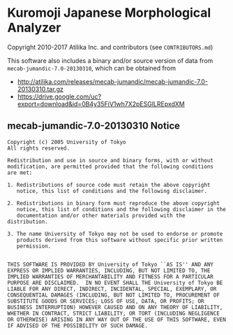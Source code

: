 # Kuromoji Japanese Morphological Analyzer

Copyright 2010-2017 Atilika Inc. and contributors (see `CONTRIBUTORS.md`)

This software also includes a binary and/or source version of data from
`mecab-jumandic-7.0-20130310`, which can be obtained from 

- http://atilika.com/releases/mecab-jumandic/mecab-jumandic-7.0-20130310.tar.gz
- https://drive.google.com/uc?export=download&id=0B4y35FiV1wh7X2pESGlLREpxdXM

## mecab-jumandic-7.0-20130310 Notice

    Copyright (c) 2005 University of Tokyo
    All rights reserved.

    Redistribution and use in source and binary forms, with or without
    modification, are permitted provided that the following conditions
    are met:

    1. Redistributions of source code must retain the above copyright
       notice, this list of conditions and the following disclaimer.

    2. Redistributions in binary form must reproduce the above copyright
       notice, this list of conditions and the following disclaimer in the
       documentation and/or other materials provided with the distribution.

    3. The name University of Tokyo may not be used to endorse or promote
       products derived from this software without specific prior written
       permission.


    THIS SOFTWARE IS PROVIDED BY University of Tokyo ``AS IS'' AND ANY
    EXPRESS OR IMPLIED WARRANTIES, INCLUDING, BUT NOT LIMITED TO, THE
    IMPLIED WARRANTIES OF MERCHANTABILITY AND FITNESS FOR A PARTICULAR
    PURPOSE ARE DISCLAIMED.  IN NO EVENT SHALL THE University of Tokyo BE
    LIABLE FOR ANY DIRECT, INDIRECT, INCIDENTAL, SPECIAL, EXEMPLARY, OR
    CONSEQUENTIAL DAMAGES (INCLUDING, BUT NOT LIMITED TO, PROCUREMENT OF
    SUBSTITUTE GOODS OR SERVICES; LOSS OF USE, DATA, OR PROFITS; OR
    BUSINESS INTERRUPTION) HOWEVER CAUSED AND ON ANY THEORY OF LIABILITY,
    WHETHER IN CONTRACT, STRICT LIABILITY, OR TORT (INCLUDING NEGLIGENCE
    OR OTHERWISE) ARISING IN ANY WAY OUT OF THE USE OF THIS SOFTWARE, EVEN
    IF ADVISED OF THE POSSIBILITY OF SUCH DAMAGE.
